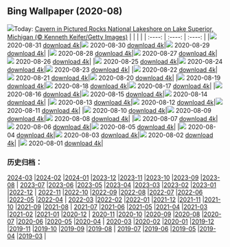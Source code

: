 ## Bing Wallpaper (2020-08)
![](http://cn.bing.com/th?id=OHR.PRNLCavern_EN-US7693319589_UHD.jpg&w=1000)Today: [Cavern in Pictured Rocks National Lakeshore on Lake Superior, Michigan (© Kenneth Keifer/Getty Images)](http://cn.bing.com/th?id=OHR.PRNLCavern_EN-US7693319589_UHD.jpg)
|      |      |      |
| :----: | :----: | :----: |
|![](http://cn.bing.com/th?id=OHR.PRNLCavern_EN-US7693319589_UHD.jpg&pid=hp&w=384&h=216&rs=1&c=4) 2020-08-31 [download 4k](http://cn.bing.com/th?id=OHR.PRNLCavern_EN-US7693319589_UHD.jpg)|![](http://cn.bing.com/th?id=OHR.MakeHay_EN-US3538917204_UHD.jpg&pid=hp&w=384&h=216&rs=1&c=4) 2020-08-30 [download 4k](http://cn.bing.com/th?id=OHR.MakeHay_EN-US3538917204_UHD.jpg)|![](http://cn.bing.com/th?id=OHR.BicycleSculptures_EN-US3449807795_UHD.jpg&pid=hp&w=384&h=216&rs=1&c=4) 2020-08-29 [download 4k](http://cn.bing.com/th?id=OHR.BicycleSculptures_EN-US3449807795_UHD.jpg)|
|![](http://cn.bing.com/th?id=OHR.MonteCristo_EN-US3353853394_UHD.jpg&pid=hp&w=384&h=216&rs=1&c=4) 2020-08-28 [download 4k](http://cn.bing.com/th?id=OHR.MonteCristo_EN-US3353853394_UHD.jpg)|![](http://cn.bing.com/th?id=OHR.SailingStone_EN-US8158160103_UHD.jpg&pid=hp&w=384&h=216&rs=1&c=4) 2020-08-27 [download 4k](http://cn.bing.com/th?id=OHR.SailingStone_EN-US8158160103_UHD.jpg)|![](http://cn.bing.com/th?id=OHR.OkanaganSpots_EN-US8113040044_UHD.jpg&pid=hp&w=384&h=216&rs=1&c=4) 2020-08-26 [download 4k](http://cn.bing.com/th?id=OHR.OkanaganSpots_EN-US8113040044_UHD.jpg)|
|![](http://cn.bing.com/th?id=OHR.PancakeRocks_EN-US1220361824_UHD.jpg&pid=hp&w=384&h=216&rs=1&c=4) 2020-08-25 [download 4k](http://cn.bing.com/th?id=OHR.PancakeRocks_EN-US1220361824_UHD.jpg)|![](http://cn.bing.com/th?id=OHR.CrystalRiver_EN-US8025232239_UHD.jpg&pid=hp&w=384&h=216&rs=1&c=4) 2020-08-24 [download 4k](http://cn.bing.com/th?id=OHR.CrystalRiver_EN-US8025232239_UHD.jpg)|![](http://cn.bing.com/th?id=OHR.AugustStargazing_EN-US7610682262_UHD.jpg&pid=hp&w=384&h=216&rs=1&c=4) 2020-08-23 [download 4k](http://cn.bing.com/th?id=OHR.AugustStargazing_EN-US7610682262_UHD.jpg)|
|![](http://cn.bing.com/th?id=OHR.UrquhartCastle_EN-US7977703153_UHD.jpg&pid=hp&w=384&h=216&rs=1&c=4) 2020-08-22 [download 4k](http://cn.bing.com/th?id=OHR.UrquhartCastle_EN-US7977703153_UHD.jpg)|![](http://cn.bing.com/th?id=OHR.MulticolorBuoys_EN-US7941972841_UHD.jpg&pid=hp&w=384&h=216&rs=1&c=4) 2020-08-21 [download 4k](http://cn.bing.com/th?id=OHR.MulticolorBuoys_EN-US7941972841_UHD.jpg)|![](http://cn.bing.com/th?id=OHR.IcelandHighlands_EN-US7904530738_UHD.jpg&pid=hp&w=384&h=216&rs=1&c=4) 2020-08-20 [download 4k](http://cn.bing.com/th?id=OHR.IcelandHighlands_EN-US7904530738_UHD.jpg)|
|![](http://cn.bing.com/th?id=OHR.PhotographyEmperor_EN-US7865787520_UHD.jpg&pid=hp&w=384&h=216&rs=1&c=4) 2020-08-19 [download 4k](http://cn.bing.com/th?id=OHR.PhotographyEmperor_EN-US7865787520_UHD.jpg)|![](http://cn.bing.com/th?id=OHR.TennesseeWoman_EN-US7833645016_UHD.jpg&pid=hp&w=384&h=216&rs=1&c=4) 2020-08-18 [download 4k](http://cn.bing.com/th?id=OHR.TennesseeWoman_EN-US7833645016_UHD.jpg)|![](http://cn.bing.com/th?id=OHR.BorobudurTemple_EN-US7797430626_UHD.jpg&pid=hp&w=384&h=216&rs=1&c=4) 2020-08-17 [download 4k](http://cn.bing.com/th?id=OHR.BorobudurTemple_EN-US7797430626_UHD.jpg)|
|![](http://cn.bing.com/th?id=OHR.BurrowingOwl_EN-US7737468266_UHD.jpg&pid=hp&w=384&h=216&rs=1&c=4) 2020-08-16 [download 4k](http://cn.bing.com/th?id=OHR.BurrowingOwl_EN-US7737468266_UHD.jpg)|![](http://cn.bing.com/th?id=OHR.AcadianDay_EN-US7700672584_UHD.jpg&pid=hp&w=384&h=216&rs=1&c=4) 2020-08-15 [download 4k](http://cn.bing.com/th?id=OHR.AcadianDay_EN-US7700672584_UHD.jpg)|![](http://cn.bing.com/th?id=OHR.HuntsMesa_EN-US7660712032_UHD.jpg&pid=hp&w=384&h=216&rs=1&c=4) 2020-08-14 [download 4k](http://cn.bing.com/th?id=OHR.HuntsMesa_EN-US7660712032_UHD.jpg)|
|![](http://cn.bing.com/th?id=OHR.WWMatera_EN-US7770749293_UHD.jpg&pid=hp&w=384&h=216&rs=1&c=4) 2020-08-13 [download 4k](http://cn.bing.com/th?id=OHR.WWMatera_EN-US7770749293_UHD.jpg)|![](http://cn.bing.com/th?id=OHR.TRex_EN-US7513536381_UHD.jpg&pid=hp&w=384&h=216&rs=1&c=4) 2020-08-12 [download 4k](http://cn.bing.com/th?id=OHR.TRex_EN-US7513536381_UHD.jpg)|![](http://cn.bing.com/th?id=OHR.SeaFireflies_EN-US7467298206_UHD.jpg&pid=hp&w=384&h=216&rs=1&c=4) 2020-08-11 [download 4k](http://cn.bing.com/th?id=OHR.SeaFireflies_EN-US7467298206_UHD.jpg)|
|![](http://cn.bing.com/th?id=OHR.LionDay_EN-US7411831317_UHD.jpg&pid=hp&w=384&h=216&rs=1&c=4) 2020-08-10 [download 4k](http://cn.bing.com/th?id=OHR.LionDay_EN-US7411831317_UHD.jpg)|![](http://cn.bing.com/th?id=OHR.LassenPeak_EN-US7363073851_UHD.jpg&pid=hp&w=384&h=216&rs=1&c=4) 2020-08-09 [download 4k](http://cn.bing.com/th?id=OHR.LassenPeak_EN-US7363073851_UHD.jpg)|![](http://cn.bing.com/th?id=OHR.InfinityBridge_EN-US7273466905_UHD.jpg&pid=hp&w=384&h=216&rs=1&c=4) 2020-08-08 [download 4k](http://cn.bing.com/th?id=OHR.InfinityBridge_EN-US7273466905_UHD.jpg)|
|![](http://cn.bing.com/th?id=OHR.WhaleHug_EN-US7230997767_UHD.jpg&pid=hp&w=384&h=216&rs=1&c=4) 2020-08-07 [download 4k](http://cn.bing.com/th?id=OHR.WhaleHug_EN-US7230997767_UHD.jpg)|![](http://cn.bing.com/th?id=OHR.Rettungsstation_EN-US6913294738_UHD.jpg&pid=hp&w=384&h=216&rs=1&c=4) 2020-08-06 [download 4k](http://cn.bing.com/th?id=OHR.Rettungsstation_EN-US6913294738_UHD.jpg)|![](http://cn.bing.com/th?id=OHR.OysterFarm_EN-US6831036158_UHD.jpg&pid=hp&w=384&h=216&rs=1&c=4) 2020-08-05 [download 4k](http://cn.bing.com/th?id=OHR.OysterFarm_EN-US6831036158_UHD.jpg)|
|![](http://cn.bing.com/th?id=OHR.VirginiaDeer_EN-US6758916176_UHD.jpg&pid=hp&w=384&h=216&rs=1&c=4) 2020-08-04 [download 4k](http://cn.bing.com/th?id=OHR.VirginiaDeer_EN-US6758916176_UHD.jpg)|![](http://cn.bing.com/th?id=OHR.SaguaroLightning_EN-US6580736553_UHD.jpg&pid=hp&w=384&h=216&rs=1&c=4) 2020-08-03 [download 4k](http://cn.bing.com/th?id=OHR.SaguaroLightning_EN-US6580736553_UHD.jpg)|![](http://cn.bing.com/th?id=OHR.IsolaBella_EN-US6478889007_UHD.jpg&pid=hp&w=384&h=216&rs=1&c=4) 2020-08-02 [download 4k](http://cn.bing.com/th?id=OHR.IsolaBella_EN-US6478889007_UHD.jpg)|
|![](http://cn.bing.com/th?id=OHR.LavaShip_EN-US6422813488_UHD.jpg&pid=hp&w=384&h=216&rs=1&c=4) 2020-08-01 [download 4k](http://cn.bing.com/th?id=OHR.LavaShip_EN-US6422813488_UHD.jpg)|
### 历史归档：
[2024-03](/picture/2024-03/) |[2024-02](/picture/2024-02/) |[2024-01](/picture/2024-01/) |[2023-12](/picture/2023-12/) |[2023-11](/picture/2023-11/) |[2023-10](/picture/2023-10/) |[2023-09](/picture/2023-09/) |[2023-08](/picture/2023-08/) |
[2023-07](/picture/2023-07/) |[2023-06](/picture/2023-06/) |[2023-05](/picture/2023-05/) |[2023-04](/picture/2023-04/) |[2023-03](/picture/2023-03/) |[2023-02](/picture/2023-02/) |[2023-01](/picture/2023-01/) |[2022-12](/picture/2022-12/) |
[2022-11](/picture/2022-11/) |[2022-10](/picture/2022-10/) |[2022-09](/picture/2022-09/) |[2022-08](/picture/2022-08/) |[2022-07](/picture/2022-07/) |[2022-06](/picture/2022-06/) |[2022-05](/picture/2022-05/) |[2022-04](/picture/2022-04/) |
[2022-03](/picture/2022-03/) |[2022-02](/picture/2022-02/) |[2022-01](/picture/2022-01/) |[2021-12](/picture/2021-12/) |[2021-11](/picture/2021-11/) |[2021-10](/picture/2021-10/) |[2021-09](/picture/2021-09/) |[2021-08](/picture/2021-08/) |
[2021-07](/picture/2021-07/) |[2021-06](/picture/2021-06/) |[2021-05](/picture/2021-05/) |[2021-04](/picture/2021-04/) |[2021-03](/picture/2021-03/) |[2021-02](/picture/2021-02/) |[2021-01](/picture/2021-01/) |[2020-12](/picture/2020-12/) |
[2020-11](/picture/2020-11/) |[2020-10](/picture/2020-10/) |[2020-09](/picture/2020-09/) |[2020-08](/picture/2020-08/) |[2020-07](/picture/2020-07/) |[2020-06](/picture/2020-06/) |[2020-05](/picture/2020-05/) |[2020-04](/picture/2020-04/) |
[2020-03](/picture/2020-03/) |[2020-02](/picture/2020-02/) |[2020-01](/picture/2020-01/) |[2019-12](/picture/2019-12/) |[2019-11](/picture/2019-11/) |[2019-10](/picture/2019-10/) |[2019-09](/picture/2019-09/) |[2019-08](/picture/2019-08/) |
[2019-07](/picture/2019-07/) |[2019-06](/picture/2019-06/) |[2019-05](/picture/2019-05/) |[2019-04](/picture/2019-04/) |[2019-03](/picture/2019-03/) |
